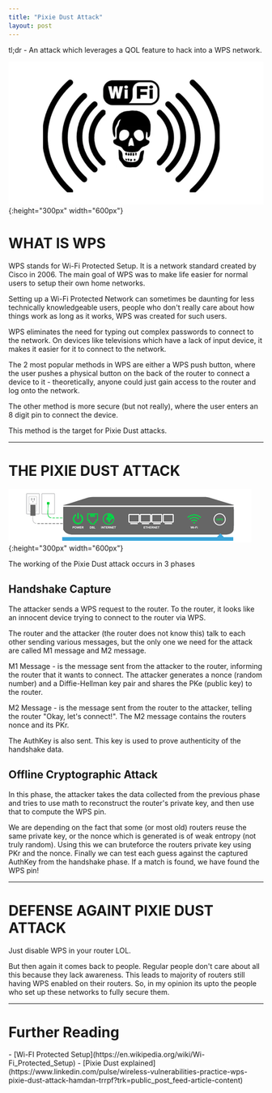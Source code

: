 ```yaml
---
title: "Pixie Dust Attack"
layout: post
---
```



tl;dr - An attack which leverages a QOL feature to hack into a WPS network.


![pixie dust](/assets/images/pixie_dust_1.webp){:height="300px" width="600px"}


<h1>WHAT IS WPS</h1>
WPS stands for Wi-Fi Protected Setup. It is a network standard created by Cisco in 2006. The main goal of WPS was to make life easier for normal users to setup their own home networks.

Setting up a Wi-Fi Protected Network can sometimes be daunting for less technically knowledgeable users, people who don't really care about how things work as long as it works, WPS was created for such users.

WPS eliminates the need for typing out complex passwords to connect to the network. On devices like televisions which have a lack of input device, it makes it easier for it to connect to the network.

The 2 most popular methods in WPS are either a WPS push button, where the user pushes a physical button on the back of the router to connect a device to it - theoretically, anyone could just gain access to the router and log onto the network.

The other method is more secure (but not really), where the user enters an 8 digit pin to connect the device.

This method is the target for Pixie Dust attacks.

---

<h1>THE PIXIE DUST ATTACK</h1>


![pixie dust](/assets/images/pixie_dust_2.png){:height="300px" width="600px"}

The working of the Pixie Dust attack occurs in 3 phases

Handshake Capture
---
The attacker sends a WPS request to the router. To the router, it looks like an innocent device trying to connect to the router via WPS.

The router and the attacker (the router does not know this) talk to each other sending various messages, but the only one we need for the attack are called M1 message and M2 message.

M1 Message - is the message sent from the attacker to the router, informing the router that it wants to connect. The attacker generates a nonce (random number) and a Diffie-Hellman key pair and shares the PKe (public key) to the router.

M2 Message - is the message sent from the router to the attacker, telling the router "Okay, let's connect!". The M2 message contains the routers nonce and its PKr.

The AuthKey is also sent. This key is used to prove authenticity of the handshake data.

Offline Cryptographic Attack
---
In this phase, the attacker takes the data collected from the previous phase and tries to use math to reconstruct the router's private key, and then use that to compute the WPS pin.

We are depending on the fact that some (or most old) routers reuse the same private key, or the nonce which is generated is of weak entropy (not truly random). Using this we can bruteforce the routers private key using PKr and the nonce. Finally we can test each guess against the captured AuthKey from the handshake phase. If a match is found, we have found the WPS pin!

---

<h1>DEFENSE AGAINT PIXIE DUST ATTACK</h1>
Just disable WPS in your router LOL.

But then again it comes back to people. Regular people don't care about all this because they lack awareness. This leads to majority of routers still having WPS enabled on their routers. So, in my opinion its upto the people who set up these networks to fully secure them.

---

<h1>Further Reading</h1>
- [Wi-FI Protected Setup](https://en.wikipedia.org/wiki/Wi-Fi_Protected_Setup)
- [Pixie Dust explained](https://www.linkedin.com/pulse/wireless-vulnerabilities-practice-wps-pixie-dust-attack-hamdan-trrpf?trk=public_post_feed-article-content)



